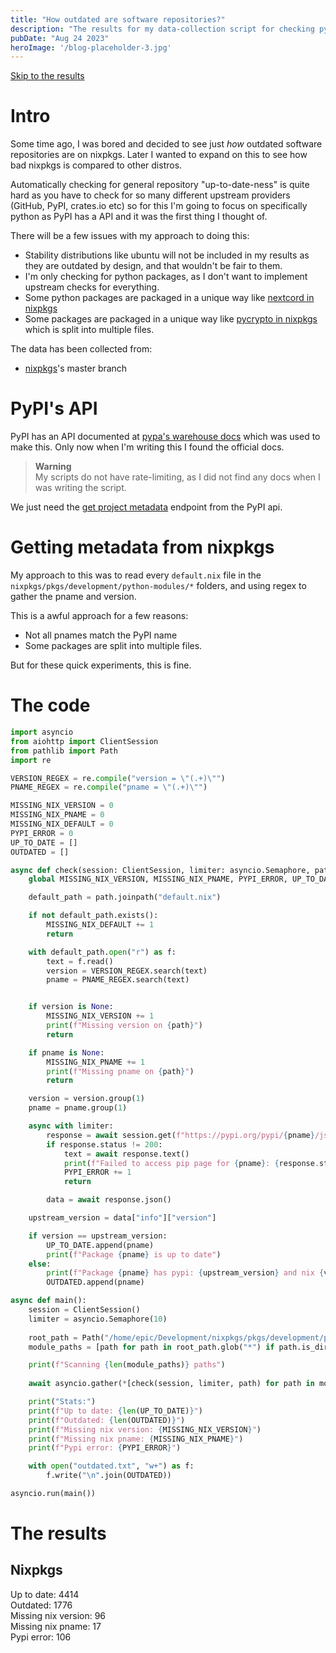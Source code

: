 ```yaml
---
title: "How outdated are software repositories?"
description: "The results for my data-collection script for checking python packages on various"
pubDate: "Aug 24 2023"
heroImage: '/blog-placeholder-3.jpg'
---
```


<a href="#the-results">Skip to the results</a>
# Intro
Some time ago, I was bored and decided to see just *how* outdated software repositories are on nixpkgs. Later I wanted to expand on this to see how bad nixpkgs is compared to other distros.

Automatically checking for general repository "up-to-date-ness" is quite hard as you have to check for so many different upstream providers (GitHub, PyPI, crates.io etc) so for this I'm going to focus on specifically python as PyPI has a API and it was the first thing I thought of. 

There will be a few issues with my approach to doing this:
- Stability distributions like ubuntu will not be included in my results as they are outdated by design, and that wouldn't be fair to them.
- I'm only checking for python packages, as I don't want to implement upstream checks for everything.
- Some python packages are packaged in a unique way like [nextcord in nixpkgs](https://github.com/NixOS/nixpkgs/blob/045910a1a3108d5648e18de00bb39cedc24979c9/pkgs/development/python-modules/nextcord/default.nix#L25-L30)
- Some packages are packaged in a unique way like [pycrypto in nixpkgs](https://github.com/NixOS/nixpkgs/blob/045910a1a3108d5648e18de00bb39cedc24979c9/pkgs/development/python-modules/pycrypto/default.nix#L8) which is split into multiple files.

The data has been collected from:
- [nixpkgs](https://github.com/NixOS/nixpkgs)'s master branch

# PyPI's API
PyPI has an API documented at [pypa's warehouse docs](https://warehouse.pypa.io/api-reference/index.html) which was used to make this. Only now when I'm writing this I found the official docs.

> **Warning**  
> My scripts do not have rate-limiting, as I did not find any docs when I was writing the script.

We just need the [get project metadata](https://warehouse.pypa.io/api-reference/json.html#get--pypi--project_name--json) endpoint from the PyPI api.

# Getting metadata from nixpkgs
My approach to this was to read every `default.nix` file in the `nixpkgs/pkgs/development/python-modules/*` folders, and using regex to gather the pname and version.

This is a awful approach for a few reasons:
- Not all pnames match the PyPI name
- Some packages are split into multiple files.

But for these quick experiments, this is fine.

# The code
```py
import asyncio
from aiohttp import ClientSession
from pathlib import Path
import re

VERSION_REGEX = re.compile("version = \"(.+)\"")
PNAME_REGEX = re.compile("pname = \"(.+)\"")

MISSING_NIX_VERSION = 0
MISSING_NIX_PNAME = 0
MISSING_NIX_DEFAULT = 0
PYPI_ERROR = 0
UP_TO_DATE = []
OUTDATED = []

async def check(session: ClientSession, limiter: asyncio.Semaphore, path: Path):
    global MISSING_NIX_VERSION, MISSING_NIX_PNAME, PYPI_ERROR, UP_TO_DATE, OUTDATED, MISSING_NIX_DEFAULT

    default_path = path.joinpath("default.nix")

    if not default_path.exists():
        MISSING_NIX_DEFAULT += 1
        return

    with default_path.open("r") as f:
        text = f.read()
        version = VERSION_REGEX.search(text)
        pname = PNAME_REGEX.search(text)


    if version is None:
        MISSING_NIX_VERSION += 1
        print(f"Missing version on {path}")
        return

    if pname is None:
        MISSING_NIX_PNAME += 1
        print(f"Missing pname on {path}")
        return

    version = version.group(1)
    pname = pname.group(1)

    async with limiter:
        response = await session.get(f"https://pypi.org/pypi/{pname}/json", headers={"User-Agent": "Update-Checker/1.0 (https://blog.farfrom.world/outdated-software-repositories)"})
        if response.status != 200:
            text = await response.text()
            print(f"Failed to access pip page for {pname}: {response.status} {text}")
            PYPI_ERROR += 1
            return

        data = await response.json()

    upstream_version = data["info"]["version"]

    if version == upstream_version:
        UP_TO_DATE.append(pname)
        print(f"Package {pname} is up to date")
    else:
        print(f"Package {pname} has pypi: {upstream_version} and nix {version}")
        OUTDATED.append(pname)

async def main():
    session = ClientSession()
    limiter = asyncio.Semaphore(10)
    
    root_path = Path("/home/epic/Development/nixpkgs/pkgs/development/python-modules")
    module_paths = [path for path in root_path.glob("*") if path.is_dir()]

    print(f"Scanning {len(module_paths)} paths")
    
    await asyncio.gather(*[check(session, limiter, path) for path in module_paths])

    print("Stats:")
    print(f"Up to date: {len(UP_TO_DATE)}")
    print(f"Outdated: {len(OUTDATED)}")
    print(f"Missing nix version: {MISSING_NIX_VERSION}")
    print(f"Missing nix pname: {MISSING_NIX_PNAME}")
    print(f"Pypi error: {PYPI_ERROR}")

    with open("outdated.txt", "w+") as f:
        f.write("\n".join(OUTDATED))

asyncio.run(main())
```

# The results
## Nixpkgs
Up to date: 4414  
Outdated: 1776  
Missing nix version: 96  
Missing nix pname: 17  
Pypi error: 106  

<img src="/assets/blogs/outdated-software-repositories/nixpkgs-pie.svg" alt="" />
